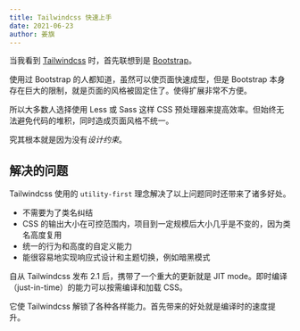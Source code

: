 ```yaml
---
title: Tailwindcss 快速上手
date: 2021-06-23
author: 姜旗
---
```


当我看到 [Tailwindcss](https://tailwindcss.com/) 时，首先联想到是 [Bootstrap](https://getbootstrap.com/)。

使用过 Bootstrap 的人都知道，虽然可以使页面快速成型，但是 Bootstrap 本身存在巨大的限制，就是页面的风格被固定住了。使得扩展非常不方便。

所以大多数人选择使用 Less 或 Sass 这样 CSS 预处理器来提高效率。但始终无法避免代码的堆积，同时造成页面风格不统一。

究其根本就是因为没有*设计约束*。

## 解决的问题

Tailwindcss 使用的 `utility-first` 理念解决了以上问题同时还带来了诸多好处。

- 不需要为了类名纠结
- CSS 的输出大小在可控范围内，项目到一定规模后大小几乎是不变的，因为类名高度复用
- 统一的行为和高度的自定义能力
- 能很容易地实现响应式设计和主题切换，例如暗黑模式

自从 Tailwindcss 发布 2.1 后，携带了一个重大的更新就是 JIT mode。即时编译（just-in-time）的能力可以按需编译和加载 CSS。

它使 Tailwindcss 解锁了各种各样能力。首先带来的好处就是编译时的速度提升。